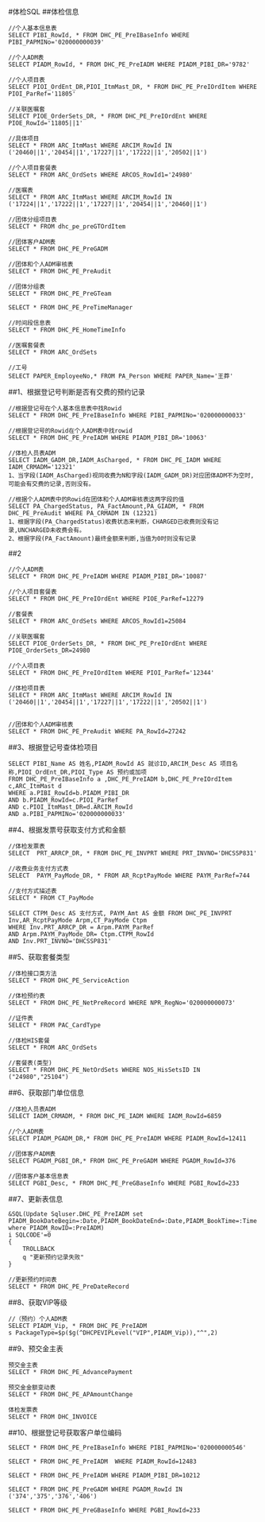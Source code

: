 #体检SQL
##体检信息

	//个人基本信息表
	SELECT PIBI_RowId, * FROM DHC_PE_PreIBaseInfo WHERE PIBI_PAPMINo='020000000039'
	
	//个人ADM表
	SELECT PIADM_RowId, * FROM DHC_PE_PreIADM WHERE PIADM_PIBI_DR='9782'
	
	//个人项目表
	SELECT PIOI_OrdEnt_DR,PIOI_ItmMast_DR, * FROM DHC_PE_PreIOrdItem WHERE PIOI_ParRef='11805'
	
	//关联医嘱套
	SELECT PIOE_OrderSets_DR, * FROM DHC_PE_PreIOrdEnt WHERE PIOE_RowId='11805||1'
	
	//具体项目
	SELECT * FROM ARC_ItmMast WHERE ARCIM_RowId IN ('20460||1','20454||1','17227||1','17222||1','20502||1')	

	//个人项目套餐表
	SELECT * FROM ARC_OrdSets WHERE ARCOS_RowId1='24980'
	
	//医嘱表
	SELECT * FROM ARC_ItmMast WHERE ARCIM_RowId IN ('17224||1','17222||1','17227||1','20454||1','20460||1')
	
	//团体分组项目表
	SELECT * FROM dhc_pe_preGTOrdItem

	//团体客户ADM表
	SELECT * FROM DHC_PE_PreGADM

	//团体和个人ADM审核表
	SELECT * FROM DHC_PE_PreAudit

	//团体分组表
	SELECT * FROM DHC_PE_PreGTeam

	SELECT * FROM DHC_PE_PreTimeManager

	//时间段信息表
	SELECT * FROM DHC_PE_HomeTimeInfo

	//医嘱套餐表
	SELECT * FROM ARC_OrdSets

	//工号
	SELECT PAPER_EmployeeNo,* FROM PA_Person WHERE PAPER_Name='王莽'


##1、根据登记号判断是否有交费的预约记录

	//根据登记号在个人基本信息表中找Rowid
	SELECT * FROM DHC_PE_PreIBaseInfo WHERE PIBI_PAPMINo='020000000033'
	
	//根据登记号的Rowid在个人ADM表中找rowid
	SELECT * FROM DHC_PE_PreIADM WHERE PIADM_PIBI_DR='10063'

	//体检人员表ADM
	SELECT IADM_GADM_DR,IADM_AsCharged, * FROM DHC_PE_IADM WHERE IADM_CRMADM='12321'	
	1、当字段(IADM_AsCharged)视同收费为N和字段(IADM_GADM_DR)对应团体ADM不为空时,可能会有交费的记录,否则没有。

	//根据个人ADM表中的Rowid在团体和个人ADM审核表这两字段的值
	SELECT PA_ChargedStatus, PA_FactAmount,PA_GIADM, * FROM DHC_PE_PreAudit WHERE PA_CRMADM IN (12321)
	1、根据字段(PA_ChargedStatus)收费状态来判断，CHARGED已收费则没有记录,UNCHARGED未收费会有。
	2、根据字段(PA_FactAmount)最终金额来判断,当值为0时则没有记录



##2

	//个人ADM表
	SELECT * FROM DHC_PE_PreIADM WHERE PIADM_PIBI_DR='10087'
	
	//个人项目套餐表
	SELECT * FROM DHC_PE_PreIOrdEnt WHERE PIOE_ParRef=12279
	
	//套餐表
	SELECT * FROM ARC_OrdSets WHERE ARCOS_RowId1=25084
	
	//关联医嘱套
	SELECT PIOE_OrderSets_DR, * FROM DHC_PE_PreIOrdEnt WHERE PIOE_OrderSets_DR=24980
	
	//个人项目表
	SELECT * FROM DHC_PE_PreIOrdItem WHERE PIOI_ParRef='12344'
	
	//体检项目表
	SELECT * FROM ARC_ItmMast WHERE ARCIM_RowId IN ('20460||1','20454||1','17227||1','17222||1','20502||1')
	

	//团体和个人ADM审核表
	SELECT * FROM DHC_PE_PreAudit WHERE PA_RowId=27242


##3、根据登记号查体检项目

	SELECT PIBI_Name AS 姓名,PIADM_RowId AS 就诊ID,ARCIM_Desc AS 项目名称,PIOI_OrdEnt_DR,PIOI_Type AS 预约或加项
	FROM DHC_PE_PreIBaseInfo a ,DHC_PE_PreIADM b,DHC_PE_PreIOrdItem c,ARC_ItmMast d
	WHERE a.PIBI_RowId=b.PIADM_PIBI_DR   
	AND b.PIADM_RowId=c.PIOI_ParRef
	AND c.PIOI_ItmMast_DR=d.ARCIM_RowId
	AND a.PIBI_PAPMINo='020000000033'


##4、根据发票号获取支付方式和金额

	//体检发票表
	SELECT 	PRT_ARRCP_DR, * FROM DHC_PE_INVPRT WHERE PRT_INVNO='DHCSSP831'
	
	//收费业务支付方式表
	SELECT 	PAYM_PayMode_DR, * FROM AR_RcptPayMode WHERE PAYM_ParRef=744
	
	//支付方式描述表
	SELECT * FROM CT_PayMode

	SELECT CTPM_Desc AS 支付方式, PAYM_Amt AS 金额 FROM DHC_PE_INVPRT Inv,AR_RcptPayMode Arpm,CT_PayMode Ctpm
	WHERE Inv.PRT_ARRCP_DR = Arpm.PAYM_ParRef
	AND Arpm.PAYM_PayMode_DR= Ctpm.CTPM_RowId
	AND Inv.PRT_INVNO='DHCSSP831'




##5、获取套餐类型

	//体检接口类方法
	SELECT * FROM DHC_PE_ServiceAction

	//体检预约表
	SELECT * FROM DHC_PE_NetPreRecord WHERE NPR_RegNo='020000000073'

	//证件表
	SELECT * FROM PAC_CardType

	//体检HIS套餐
	SELECT * FROM ARC_OrdSets

	//套餐表(类型)
	SELECT * FROM DHC_PE_NetOrdSets WHERE NOS_HisSetsID IN ("24980","25104")


##6、获取部门单位信息

	//体检人员表ADM
	SELECT IADM_CRMADM, * FROM DHC_PE_IADM WHERE IADM_RowId=6859
	
	//个人ADM表
	SELECT PIADM_PGADM_DR,* FROM DHC_PE_PreIADM WHERE PIADM_RowId=12411
	
	//团体客户ADM表
	SELECT PGADM_PGBI_DR,* FROM DHC_PE_PreGADM WHERE PGADM_RowId=376
	
	//团体客户基本信息表
	SELECT PGBI_Desc, * FROM DHC_PE_PreGBaseInfo WHERE PGBI_RowId=233


##7、更新表信息

	&SQL(Update Sqluser.DHC_PE_PreIADM set PIADM_BookDateBegin=:Date,PIADM_BookDateEnd=:Date,PIADM_BookTime=:Time where PIADM_RowID=:PreIADM)
	i SQLCODE'=0
	{
		TROLLBACK
		q "更新预约记录失败"
	}

	//更新预约时间表
	SELECT * FROM DHC_PE_PreDateRecord 

##8、获取VIP等级

	//（预约）个人ADM表
	SELECT PIADM_Vip, * FROM DHC_PE_PreIADM
	s PackageType=$p($g(^DHCPEVIPLevel("VIP",PIADM_Vip)),"^",2)


##9、预交金主表

	预交金主表
	SELECT * FROM DHC_PE_AdvancePayment

	预交金金额变动表
	SELECT * FROM DHC_PE_APAmountChange

	体检发票表
	SELECT * FROM DHC_INVOICE


##10、根据登记号获取客户单位编码

	SELECT * FROM DHC_PE_PreIBaseInfo WHERE PIBI_PAPMINo='020000000546'

	SELECT * FROM DHC_PE_PreIADM  WHERE PIADM_RowId=12483

	SELECT * FROM DHC_PE_PreIADM WHERE PIADM_PIBI_DR=10212

	SELECT * FROM DHC_PE_PreGADM WHERE PGADM_RowId IN ('374','375','376','406')
	
	SELECT * FROM DHC_PE_PreGBaseInfo WHERE PGBI_RowId=233
